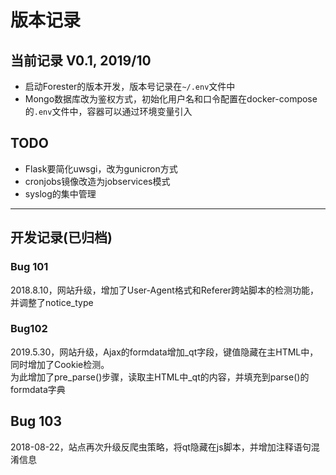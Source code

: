 # 版本记录

## 当前记录 V0.1, 2019/10

- 启动Forester的版本开发，版本号记录在`~/.env`文件中
- Mongo数据库改为鉴权方式，初始化用户名和口令配置在docker-compose的`.env`文件中，容器可以通过环境变量引入

## TODO

- Flask要简化uwsgi，改为gunicron方式
- cronjobs镜像改造为jobservices模式
- syslog的集中管理

---

## 开发记录(已归档)

### Bug 101

2018.8.10，网站升级，增加了User-Agent格式和Referer跨站脚本的检测功能，并调整了notice_type
  
### Bug102

2019.5.30，网站升级，Ajax的formdata增加_qt字段，键值隐藏在主HTML中，同时增加了Cookie检测。  
为此增加了pre_parse()步骤，读取主HTML中_qt的内容，并填充到parse()的formdata字典

## Bug 103

2018-08-22，站点再次升级反爬虫策略，将qt隐藏在js脚本，并增加注释语句混淆信息
